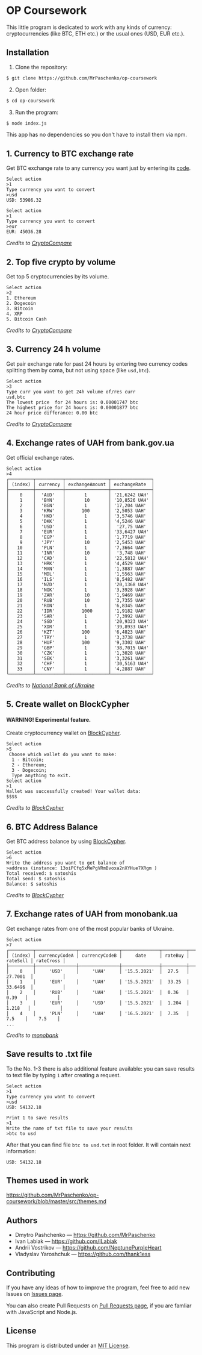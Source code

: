 # OP Coursework
This little program is dedicated to work with any kinds of currency: cryptocurrencies (like BTC, ETH etc.) or the usual ones (USD, EUR etc.).

## Installation
1. Clone the repository:
```bash
$ git clone https://github.com/MrPaschenko/op-coursework
```
2. Open folder:
```bash
$ cd op-coursework
```
3. Run the program:
```bash
$ node index.js
```
This app has no dependencies so you don't have to install them via npm.

## 1. Currency to BTC exchange rate
Get BTC exchange rate to any currency you want just by entering its [code](https://www.iban.com/currency-codes).
```
Select action
>1
Type currency you want to convert
>usd
USD: 53986.32
```
```
Select action
>1
Type currency you want to convert
>eur
EUR: 45036.28
```
_Credits to [CryptoCompare](https://www.cryptocompare.com/)_

## 2. Top five crypto by volume
Get top 5 cryptocurrencies by its volume.
```
Select action
>2
1. Ethereum
2. Dogecoin
3. Bitcoin
4. XRP
5. Bitcoin Cash
```
_Credits to [CryptoCompare](https://www.cryptocompare.com/)_

## 3. Currency 24 h volume
Get pair exchange rate for past 24 hours by entering two currency codes splitting them by coma, but not using space (like `usd,btc`).
```
Select action
>3
Type curr you want to get 24h volume of/res curr
usd,btc
The lowest price  for 24 hours is: 0.00001747 btc
The highest price for 24 hours is: 0.00001877 btc
24 hour price differance: 0.00 btc
```
_Credits to [CryptoCompare](https://www.cryptocompare.com/)_

## 4. Exchange rates of UAH from bank.gov.ua
Get official exchange rates.
```
Select action
>4
┌─────────┬──────────┬────────────────┬───────────────┐
│ (index) │ currency │ exchangeAmount │ exchangeRate  │
├─────────┼──────────┼────────────────┼───────────────┤
│    0    │  'AUD'   │       1        │ '21,6242 UAH' │
│    1    │  'BYN'   │       10       │ '10,8526 UAH' │
│    2    │  'BGN'   │       1        │ '17,204 UAH'  │
│    3    │  'KRW'   │      100       │ '2,5053 UAH'  │
│    4    │  'HKD'   │       1        │ '3,5746 UAH'  │
│    5    │  'DKK'   │       1        │ '4,5246 UAH'  │
│    6    │  'USD'   │       1        │  '27,75 UAH'  │
│    7    │  'EUR'   │       1        │ '33,6427 UAH' │
│    8    │  'EGP'   │       1        │ '1,7719 UAH'  │
│    9    │  'JPY'   │       10       │ '2,5453 UAH'  │
│   10    │  'PLN'   │       1        │ '7,3664 UAH'  │
│   11    │  'INR'   │       10       │  '3,748 UAH'  │
│   12    │  'CAD'   │       1        │ '22,5812 UAH' │
│   13    │  'HRK'   │       1        │ '4,4529 UAH'  │
│   14    │  'MXN'   │       1        │ '1,3887 UAH'  │
│   15    │  'MDL'   │       1        │ '1,5563 UAH'  │
│   16    │  'ILS'   │       1        │ '8,5482 UAH'  │
│   17    │  'NZD'   │       1        │ '20,1368 UAH' │
│   18    │  'NOK'   │       1        │ '3,3928 UAH'  │
│   19    │  'ZAR'   │       10       │ '1,9469 UAH'  │
│   20    │  'RUB'   │       10       │ '3,7355 UAH'  │
│   21    │  'RON'   │       1        │ '6,8345 UAH'  │
│   22    │  'IDR'   │      1000      │ '1,9182 UAH'  │
│   23    │  'SAR'   │       1        │ '7,3992 UAH'  │
│   24    │  'SGD'   │       1        │ '20,9323 UAH' │
│   25    │  'XDR'   │       1        │ '39,8933 UAH' │
│   26    │  'KZT'   │      100       │ '6,4823 UAH'  │
│   27    │  'TRY'   │       1        │ '3,3738 UAH'  │
│   28    │  'HUF'   │      100       │ '9,3302 UAH'  │
│   29    │  'GBP'   │       1        │ '38,7015 UAH' │
│   30    │  'CZK'   │       1        │ '1,3028 UAH'  │
│   31    │  'SEK'   │       1        │ '3,3261 UAH'  │
│   32    │  'CHF'   │       1        │ '30,5163 UAH' │
│   33    │  'CNY'   │       1        │ '4,2887 UAH'  │
└─────────┴──────────┴────────────────┴───────────────┘
```
_Credits to [National Bank of Ukraine](https://bank.gov.ua/en/)_

## 5. Create wallet on BlockCypher
#### WARNING! Experimental feature.
Create cryptocurrency wallet on [BlockCypher](https://www.blockcypher.com/).
```
Select action
>5
 Choose which wallet do you want to make:
  1 - Bitcoin;
  2 - Ethereum;
  3 - Dogecoin;
  Type anything to exit.
Select action
>1
Wallet was successfully created! Your wallet data:
$$$$
```
_Credits to [BlockCypher](https://www.blockcypher.com/)_

## 6. BTC Address Balance
Get BTC address balance by using [BlockCypher](https://www.blockcypher.com/).
```
Select action
>6
Write the address you want to get balance of
>address (instance: 13oiPCfq5xMePgVRmBvoxa2nXYHue7XRgm )
Total received: $ satoshis
Total send: $ satoshis
Balance: $ satoshis

```
_Credits to [BlockCypher](https://www.blockcypher.com/)_

## 7. Exchange rates of UAH from monobank.ua
Get exchange rates from one of the most popular banks of Ukraine.
```
Select action
>7
┌─────────┬───────────────┬───────────────┬──────────────┬─────────┬──────────┬───────────┐
│ (index) │ currencyCodeA │ currencyCodeB │     date     │ rateBuy │ rateSell │ rateCross │
├─────────┼───────────────┼───────────────┼──────────────┼─────────┼──────────┼───────────┤
│    0    │     'USD'     │     'UAH'     │ '15.5.2021'  │  27.5   │ 27.7001  │           │
│    1    │     'EUR'     │     'UAH'     │ '15.5.2021'  │  33.25  │ 33.6496  │           │
│    2    │     'RUB'     │     'UAH'     │ '15.5.2021'  │  0.36   │   0.39   │           │
│    3    │     'EUR'     │     'USD'     │ '15.5.2021'  │  1.204  │  1.218   │           │
│    4    │     'PLN'     │     'UAH'     │ '16.5.2021'  │  7.35   │   7.5    │    7.5    │
...
```
_Credits to [monobank](https://www.monobank.ua/)_

## Save results to .txt file
To the No. 1-3 there is also additional feature available: you can save results to text file by typing `1` after creating a request.
```
Select action
>1
Type currency you want to convert
>usd
USD: 54132.18

Print 1 to save results
>1
Write the name of txt file to save your results
>btc to usd
```
After that you can find file `btc to usd.txt` in root folder. It will contain next information:
```
USD: 54132.18
```

## Themes used in work
https://github.com/MrPaschenko/op-coursework/blob/master/src/themes.md

## Authors
* Dmytro Pashchenko — https://github.com/MrPaschenko
* Ivan Labiak — https://github.com/ILabiak
* Andrii Vostrikov — https://github.com/NeptunePurpleHeart
* Vladyslav Yaroshchuk — https://github.com/thank1ess

## Contributing
If you have any ideas of how to improve the program, feel free to add new Issues on [Issues page](https://github.com/MrPaschenko/op-coursework/issues).

You can also create Pull Requests on [Pull Requests page](https://github.com/MrPaschenko/op-coursework/pulls), if you are famliar with JavaScript and Node.js.

## License
This program is distributed under an [MIT License](https://github.com/MrPaschenko/op-coursework/blob/master/LICENSE).
